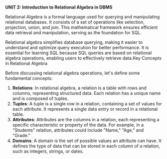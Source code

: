 **UNIT 2: Introduction to Relational Algebra in DBMS**

Relational Algebra is a formal language used for querying and manipulating relational databases. It consists of a set of operations like selection, projection, union, and join. This mathematical framework ensures efficient data retrieval and manipulation, serving as the foundation for SQL. 

Relational algebra simplifies database querying, making it easier to understand and optimize query execution for better performance. It is essential for learning SQL because SQL queries are based on relational algebra operations, enabling users to effectively retrieve data.Key Concepts in Relational Algebra

Before discussing relational algebra operations, let's define some fundamental concepts:

1. **Relations**: In relational algebra, a relation is a table with rows and columns, representing structured data. Each relation has a unique name and is composed of tuples.  
2. **Tuples**: A tuple is a single row in a relation, containing a set of values for each attribute. It represents a single data entry or record in a relational table.  
3. **Attributes**: Attributes are the columns in a relation, each representing a specific characteristic or property of the data. For example, in a "Students" relation, attributes could include "Name," "Age," and "Grade."  
4. **Domains**: A domain is the set of possible values an attribute can have. It defines the type of data that can be stored in each column of a relation, such as integers, strings, or dates.

